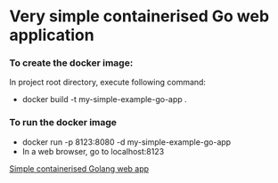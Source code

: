 # Very simple containerised Go web application

### To create the docker image:
In project root directory, execute following command:
* docker build -t my-simple-example-go-app .
  
### To run the docker image
* docker run -p 8123:8080 -d my-simple-example-go-app
* In a web browser, go to localhost:8123

[Simple containerised Golang web app](https://tutorialedge.net/golang/go-docker-tutorial/)